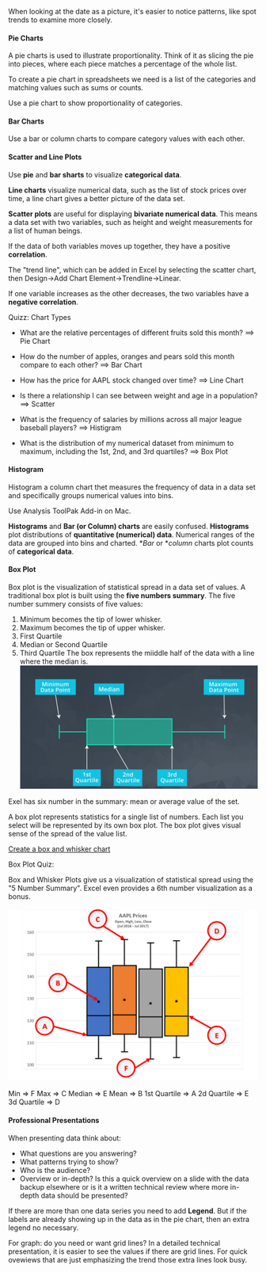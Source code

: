 When looking at the date as a picture, it's easier to notice patterns, like spot trends to examine more closely. 

#### Pie Charts

A pie charts is used to illustrate proportionality. Think of it as slicing the pie into pieces, where each piece matches a percentage of the whole list.

To create a pie chart in spreadsheets we need is a list of the categories and matching values such as sums or counts.

Use a pie chart to show proportionality of categories.

#### Bar Charts

Use a bar or column charts to compare category values with each other.

#### Scatter and Line Plots

Use **pie** and **bar sharts** to visualize **categorical data**.

**Line charts** visualize numerical data, such as the list of stock prices over time, a line chart gives a better picture of the data set.

**Scatter plots** are useful for displaying **bivariate numerical data**. This means a data set with two variables, such as height and weight measurements for a list of human beings.

If the data of both variables moves up together, they have a positive **correlation**.

The "trend line", which can be added in Excel by selecting the scatter chart, then Design->Add Chart Element->Trendline->Linear.

If one variable increases as the other decreases, the two variables have a **negative correlation**.

Quizz: Chart Types

- What are the relative percentages of different fruits sold this month? ==> Pie Chart

- How do the number of apples, oranges and pears sold this month compare to each other? ==> Bar Chart

- How has the price for AAPL stock changed over time? ==> Line Chart

- Is there a relationship I can see between weight and age in a population? ==> Scatter

- What is the frequency of salaries by millions across all major league baseball players? ==> Histigram

- What is the distribution of my numerical dataset from minimum to maximum, including the 1st, 2nd, and 3rd quartiles? ==> Box Plot

#### Histogram

Histogram a column chart thet measures the frequency of data in a data set and specifically groups numerical values into bins.

Use Analysis ToolPak Add-in on Mac.

**Histograms** and **Bar (or Column) charts** are easily confused. **Histograms** plot distributions of **quantitative (numerical) data**. Numerical ranges of the data are grouped into bins and charted. **Bar* or **column* charts plot counts of **categorical data**.

#### Box Plot

Box plot is the visualization of statistical spread in a data set of values. A traditional box plot is built using the **five numbers summary**. The five number summery consists of five values:
1. Minimum becomes the tip of lower whisker.
2. Maximum becomes the tip of upper whisker.
3. First Quartile
4. Median or Second Quartile
5. Third Quartile
The box represents the miiddle half of the data with a line where the median is.
![Box Plot](box_plot.png)

Exel has six number in the summary: mean or average value of the set.

A box plot represents statistics for a single list of numbers. Each list you select will be represented by its own box plot. The box plot gives visual sense of the spread of the value list.

[Create a box and whisker chart
](https://support.office.com/en-us/article/Create-a-box-and-whisker-chart-62f4219f-db4b-4754-aca8-4743f6190f0d#OfficeVersion=Mac) 

Box Plot Quiz:

Box and Whisker Plots give us a visualization of statistical spread using the "5 Number Summary". Excel even provides a 6th number visualization as a bonus.

![Box Plot Quiz](box_plot_quiz.png)

Min => F
Max => C
Median => E
Mean => B
1st Quartile => A
2d Quartile => E
3d Quartile => D

#### Professional Presentations

When presenting data think about:
- What questions are you answering?
- What patterns trying to show?
- Who is the audience?
- Overview or in-depth? Is this a quick overview on a slide with the data backup elsewhere or is it a written technical review where more in-depth data should be presented?

If there are more than one data series you need to add **Legend**. But if the labels are already showing up in the data as in the pie chart, then an extra legend no necessary.

For graph: do you need or want grid lines? In a detailed technical presentation, it is easier to see the values if there are grid lines. For quick ovewiews that are just emphasizing the trend those extra lines look busy.